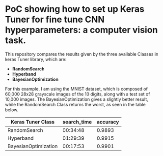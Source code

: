 # PoC showing how to set up Keras Tuner for fine tune CNN hyperparameters: a computer vision task.

This repository compares the results given by the three available Classes in keras Tuner library, which are: 

 - **RandomSearch**
 - **Hyperband**
 - **BayesianOptimization**

For this example, I am using the MNIST dataset, which is composed of 60,000 28x28 grayscale images of the 10 digits, along with a test set of 10,000 images. The BayesianOptimization gives a slightly better result, while the RandomSearch Class returns the worst, as seen in the table below.

|Keras Tuner Class|search_time|accuracy| 
|-----|-------|------| 
|RandomSearch|00:34:48|0.9893| 
|Hyperband|01:29:39|0.9915|
|BayesianOptimization|00:17:53|0.9901|
